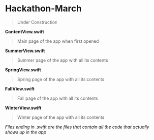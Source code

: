 # Hackathon-March

> Under Construction

**ContentView.swift** 
> Main page of the app when first opened

**SummerView.swift**
> Summer page of the app with all its contents

**SpringView.swift**
> Spring page of the app with all its contents

**FallView.swift**
> Fall page of the app with all its contents


**WinterView.swift**
> Winter page of the app with all its contents


*Files ending in .swift are the files that contain all the code that actually shows up in the app* 
